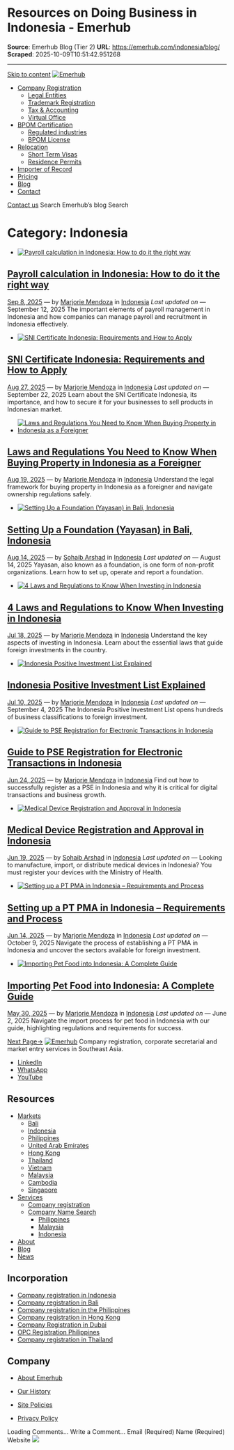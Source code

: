 # Resources on Doing Business in Indonesia - Emerhub

**Source**: Emerhub Blog (Tier 2)
**URL**: https://emerhub.com/indonesia/blog/
**Scraped**: 2025-10-09T10:51:42.951268

---

[Skip to content](https://emerhub.com/category/indonesia/#wp--skip-link--target)
[![Emerhub](https://i0.wp.com/emerhub.com/wp-content/uploads/emerhub_logo_white.png?fit=715%2C156&quality=80&ssl=1)](https://emerhub.com/)
  * [Company Registration](https://emerhub.com/indonesia/company-registration-indonesia/)
    * [Legal Entities](https://emerhub.com/indonesia/legal-entities/)
    * [Trademark Registration](https://emerhub.com/indonesia/trademark-registration-indonesia/)
    * [Tax & Accounting](https://emerhub.com/indonesia/compliance/tax-accounting-in-indonesia/)
    * [Virtual Office](https://emerhub.com/indonesia/virtual-office-in-jakarta/)
  * [BPOM Certification](https://emerhub.com/indonesia/bpom-registration-indonesia/)
    * [Regulated industries](https://emerhub.com/indonesia/bpom-registration-indonesia/bpom/)
    * [BPOM License](https://emerhub.com/indonesia/bpom-registration-indonesia/bpom-license/)
  * [Relocation](https://emerhub.com/indonesia/stay/)
    * [Short Term Visas](https://emerhub.com/indonesia/stay/short-term/)
    * [Residence Permits](https://emerhub.com/indonesia/stay/residence-permits/)
  * [Importer of Record](https://emerhub.com/indonesia/importer-of-record/)
  * [Pricing](https://emerhub.com/indonesia/checkout/)
  * [Blog](https://emerhub.com/category/indonesia/)
  * [Contact](https://emerhub.com/contact/)


[Contact us](https://wa.me/628179999444)
Search Emerhub’s blog
Search
# Category: Indonesia
  * [![Payroll calculation in Indonesia: How to do it the right way](https://emerhub.com/wp-content/uploads/Emerhub-Payroll-in-Indonesia-scaled.webp)](https://emerhub.com/indonesia/payroll-calculation-indonesia/)
## [Payroll calculation in Indonesia: How to do it the right way](https://emerhub.com/indonesia/payroll-calculation-indonesia/)
[Sep 8, 2025](https://emerhub.com/indonesia/payroll-calculation-indonesia/)
—
by
[Marjorie Mendoza](https://emerhub.com/author/marjorie/)
in [Indonesia](https://emerhub.com/category/indonesia/)
_Last updated on_
—
September 12, 2025
The important elements of payroll management in Indonesia and how companies can manage payroll and recruitment in Indonesia effectively. 
  * [![SNI Certificate Indonesia: Requirements and How to Apply](https://emerhub.com/wp-content/uploads/download-5.webp)](https://emerhub.com/indonesia/sni-certificate-indonesia/)
## [SNI Certificate Indonesia: Requirements and How to Apply](https://emerhub.com/indonesia/sni-certificate-indonesia/)
[Aug 27, 2025](https://emerhub.com/indonesia/sni-certificate-indonesia/)
—
by
[Marjorie Mendoza](https://emerhub.com/author/marjorie/)
in [Indonesia](https://emerhub.com/category/indonesia/)
_Last updated on_
—
September 22, 2025
Learn about the SNI Certificate Indonesia, its importance, and how to secure it for your businesses to sell products in Indonesian market. 
  * [![Laws and Regulations You Need to Know When Buying Property in Indonesia as a Foreigner](https://emerhub.com/wp-content/uploads/Emerhub-Indonesia-buying-property-as-a-foreigner-scaled.webp)](https://emerhub.com/indonesia/laws-and-regulations-for-buying-property-in-indonesia/)
## [Laws and Regulations You Need to Know When Buying Property in Indonesia as a Foreigner](https://emerhub.com/indonesia/laws-and-regulations-for-buying-property-in-indonesia/)
[Aug 19, 2025](https://emerhub.com/indonesia/laws-and-regulations-for-buying-property-in-indonesia/)
—
by
[Marjorie Mendoza](https://emerhub.com/author/marjorie/)
in [Indonesia](https://emerhub.com/category/indonesia/)
Understand the legal framework for buying property in Indonesia as a foreigner and navigate ownership regulations safely. 
  * [![Setting Up a Foundation \(Yayasan\) in Bali, Indonesia](https://emerhub.com/wp-content/uploads/yayasan-indonesia-emerhub.jpg)](https://emerhub.com/indonesia/foundation-in-indonesia/)
## [Setting Up a Foundation (Yayasan) in Bali, Indonesia](https://emerhub.com/indonesia/foundation-in-indonesia/)
[Aug 14, 2025](https://emerhub.com/indonesia/foundation-in-indonesia/)
—
by
[Sohaib Arshad](https://emerhub.com/author/sohaib-arshadhubtal-com/)
in [Indonesia](https://emerhub.com/category/indonesia/)
_Last updated on_
—
August 14, 2025
Yayasan, also known as a foundation, is one form of non-profit organizations. Learn how to set up, operate and report a foundation. 
  * [![4 Laws and Regulations to Know When Investing in Indonesia](https://emerhub.com/wp-content/uploads/Emerhub-Indonesia-Laws-and-Regulations-You-Need-to-Know-Before-Investing-in-Indonesia-1-scaled.webp)](https://emerhub.com/indonesia/laws-and-regulations-for-investing-in-indonesia/)
## [4 Laws and Regulations to Know When Investing in Indonesia](https://emerhub.com/indonesia/laws-and-regulations-for-investing-in-indonesia/)
[Jul 18, 2025](https://emerhub.com/indonesia/laws-and-regulations-for-investing-in-indonesia/)
—
by
[Marjorie Mendoza](https://emerhub.com/author/marjorie/)
in [Indonesia](https://emerhub.com/category/indonesia/)
Understand the key aspects of investing in Indonesia. Learn about the essential laws that guide foreign investments in the country. 
  * [![Indonesia Positive Investment List Explained](https://emerhub.com/wp-content/uploads/Indonesia-Positive-investment-list.webp)](https://emerhub.com/indonesia/indonesia-positive-investment-list/)
## [Indonesia Positive Investment List Explained](https://emerhub.com/indonesia/indonesia-positive-investment-list/)
[Jul 10, 2025](https://emerhub.com/indonesia/indonesia-positive-investment-list/)
—
by
[Marjorie Mendoza](https://emerhub.com/author/marjorie/)
in [Indonesia](https://emerhub.com/category/indonesia/)
_Last updated on_
—
September 4, 2025
The Indonesia Positive Investment List opens hundreds of business classifications to foreign investment. 
  * [![Guide to PSE Registration for Electronic Transactions in Indonesia](https://emerhub.com/wp-content/uploads/Emerhub-Indonesia-PSE-Registration-in-Indonesia-scaled.jpg)](https://emerhub.com/indonesia/pse-registration-for-electronic-transactions-in-indonesia/)
## [Guide to PSE Registration for Electronic Transactions in Indonesia](https://emerhub.com/indonesia/pse-registration-for-electronic-transactions-in-indonesia/)
[Jun 24, 2025](https://emerhub.com/indonesia/pse-registration-for-electronic-transactions-in-indonesia/)
—
by
[Marjorie Mendoza](https://emerhub.com/author/marjorie/)
in [Indonesia](https://emerhub.com/category/indonesia/)
Find out how to successfully register as a PSE in Indonesia and why it is critical for digital transactions and business growth. 
  * [![Medical Device Registration and Approval in Indonesia](https://emerhub.com/wp-content/uploads/emerhub-indonesia-guide-to-register-medical-devices.png)](https://emerhub.com/indonesia/medical-devices-registration-indonesia/)
## [Medical Device Registration and Approval in Indonesia](https://emerhub.com/indonesia/medical-devices-registration-indonesia/)
[Jun 19, 2025](https://emerhub.com/indonesia/medical-devices-registration-indonesia/)
—
by
[Sohaib Arshad](https://emerhub.com/author/sohaib-arshadhubtal-com/)
in [Indonesia](https://emerhub.com/category/indonesia/)
_Last updated on_
—
Looking to manufacture, import, or distribute medical devices in Indonesia? You must register your devices with the Ministry of Health. 
  * [![Setting up a PT PMA in Indonesia – Requirements and Process](https://emerhub.com/wp-content/uploads/pt-pma-.webp)](https://emerhub.com/indonesia/pt-pma/)
## [Setting up a PT PMA in Indonesia – Requirements and Process](https://emerhub.com/indonesia/pt-pma/)
[Jun 14, 2025](https://emerhub.com/indonesia/pt-pma/)
—
by
[Marjorie Mendoza](https://emerhub.com/author/marjorie/)
in [Indonesia](https://emerhub.com/category/indonesia/)
_Last updated on_
—
October 9, 2025
Navigate the process of establishing a PT PMA in Indonesia and uncover the sectors available for foreign investment. 
  * [![Importing Pet Food into Indonesia: A Complete Guide](https://emerhub.com/wp-content/uploads/Emerhub-Indonesia-Importing-Pet-Food-to-Indonesia.jpg)](https://emerhub.com/indonesia/importing-pet-food-into-indonesia/)
## [Importing Pet Food into Indonesia: A Complete Guide](https://emerhub.com/indonesia/importing-pet-food-into-indonesia/)
[May 30, 2025](https://emerhub.com/indonesia/importing-pet-food-into-indonesia/)
—
by
[Marjorie Mendoza](https://emerhub.com/author/marjorie/)
in [Indonesia](https://emerhub.com/category/indonesia/)
_Last updated on_
—
June 2, 2025
Navigate the import process for pet food in Indonesia with our guide, highlighting regulations and requirements for success. 

[Next Page→](https://emerhub.com/category/indonesia/page/2/)
[![Emerhub](https://i0.wp.com/emerhub.com/wp-content/uploads/emerhub_logo_white.png?fit=715%2C156&quality=80&ssl=1)](https://emerhub.com/)
Company registration, corporate secretarial and market entry services in Southeast Asia.
  * [LinkedIn](https://www.linkedin.com/company/emerhub/)
  * [WhatsApp](https://wa.me/628179999444)
  * [YouTube](https://www.youtube.com/c/Emerhub)


## Resources
  * [Markets](https://emerhub.com/category/indonesia/)
    * [Bali](https://emerhub.com/bali/)
    * [Indonesia](https://emerhub.com/indonesia/)
    * [Philippines](https://emerhub.com/philippines/)
    * [United Arab Emirates](https://emerhub.com/uae/)
    * [Hong Kong](https://emerhub.com/hong-kong/)
    * [Thailand](https://emerhub.com/thailand/)
    * [Vietnam](https://emerhub.com/vietnam/)
    * [Malaysia](https://emerhub.com/malaysia/)
    * [Cambodia](https://emerhub.com/cambodia/)
    * [Singapore](https://emerhub.com/singapore/)
  * [Services](https://emerhub.com/category/indonesia/)
    * [Company registration](https://emerhub.com/company-registration/)
    * [Company Name Search](https://emerhub.com/category/indonesia/)
      * [Philippines](https://emerhub.com/philippines/company-name-search/)
      * [Malaysia](https://emerhub.com/malaysia/malaysia-company-search/)
      * [Indonesia](https://emerhub.com/indonesia/indonesia-company-name-check/)
  * [About](https://emerhub.com/about/)
  * [Blog](https://emerhub.com/blog/)
  * [News](https://emerhub.com/news/)


## Incorporation
  * [Company registration in Indonesia](https://emerhub.com/indonesia/company-registration-indonesia/)
  * [Company registration in Bali](https://emerhub.com/bali/company-registration-bali/)
  * [Company registration in the Philippines](https://emerhub.com/philippines/company-registration-philippines/)
  * [Company registration in Hong Kong](https://emerhub.com/hong-kong/company-registration-in-hong-kong/)
  * [Company Registration in Dubai](https://emerhub.com/uae/company-registration-in-dubai-lp/)
  * [OPC Registration Philippines](https://emerhub.com/philippines/legal-entity-types-in-the-philippines/one-person-corporation-in-the-philippines/)
  * [Company registration in Thailand](https://emerhub.com/thailand/company-registration/)


## Company
  * [About Emerhub](https://emerhub.com/about/)
  * [Our History](https://emerhub.com/our-history/)


  * [Site Policies](https://emerhub.com/policies/)
  * [Privacy Policy](https://emerhub.com/privacy-policy/)


[ ](https://emerhub.com/category/indonesia/) [ ](https://emerhub.com/category/indonesia/)
Loading Comments...
Write a Comment...
Email (Required) Name (Required) Website
[ ](https://emerhub.com/category/indonesia/)
![](https://pixel.wp.com/g.gif?v=ext&blog=231547821&post=0&tz=7&srv=emerhub.com&arch_cat=indonesia&arch_results=10&hp=atomic&ac=2&amp=0&j=1%3A15.1&host=emerhub.com&ref=&fcp=2368&rand=0.35921279213266155)
